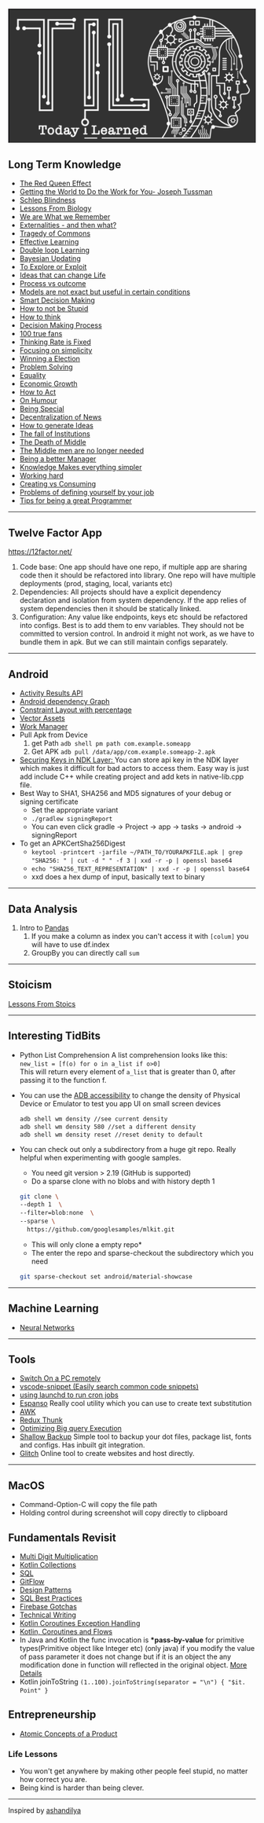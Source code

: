 ![banner](./banner.png)

## Long Term Knowledge
- [The Red Queen Effect](https://fundooprofessor.wordpress.com/2012/09/16/red_queen/)
- [Getting the World to Do the Work for You- Joseph Tussman](https://fs.blog/2016/02/joseph-tussman/)
- [Schlep Blindness](./essays/schlep_blindness.md)
- [Lessons From Biology](https://fs.blog/2015/08/will-durant-the-three-lessons-of-biological-history/)
- [We are What we Remember](https://fs.blog/2021/01/we-remember/)
- [Externalities - and then what?](https://fs.blog/2019/09/externalities-why-we-can-never-do-one-thing/)
- [Tragedy of Commons](https://fs.blog/2011/08/the-tragedy-of-the-commons/)
- [Effective Learning](https://fs.blog/learning/)
- [Double loop Learning](https://fs.blog/2018/06/double-loop-learning/)
- [Bayesian Updating](https://fs.blog/2018/09/bayes-theorem/)
- [To Explore or Exploit](https://fs.blog/2020/11/explore-or-exploit-how-to-choose-new-opportunities/)
- [Ideas that can change Life](https://www.collaborativefund.com/blog/ideas-that-changed-my-life/)
- [Process vs outcome](https://fs.blog/2014/07/paula-scher-on-process-versus-outcome/)
- [Models are not exact but useful in certain conditions](https://fs.blog/2017/06/all-models-are-wrong/)
- [Smart Decision Making](https://fs.blog/smart-decisions/)
- [How to not be Stupid](https://fs.blog/2019/01/how-not-to-be-stupid/)
- [How to think](https://fs.blog/2015/08/how-to-think/)
- [Decision Making Process](long_term_knowledge/decision_making_process.md)
- [100 true fans](https://a16z.com/2020/02/06/100-true-fans/)
- [Thinking Rate is Fixed](https://fs.blog/2021/03/thinking-rate-fixed/)
- [Focusing on simplicity](https://fs.blog/2014/12/albert-einstein-simplicity/)
- [Winning a Election](https://fs.blog/2012/03/5-things-cicero-can-teach-you-about-winning-an-election/)
- [Problem Solving](https://fs.blog/2011/05/problem-solving-tools/)
- [Equality](https://fs.blog/2021/03/john-stuart-mills-equality/)
- [Economic Growth](https://eriktorenberg.substack.com/p/on-economic-growth)
- [How to Act](https://fs.blog/2013/10/marcus-aurelius-how-to-act/)
- [On Humour](https://eriktorenberg.substack.com/p/on-humor)
- [Being Special](https://www.mysupersecretdiary.com/p/special)
- [Decentralization of News](https://eriktorenberg.substack.com/p/how-the-internet-ate-media)
- [How to generate Ideas](http://www.paulgraham.com/ideas.html)
- [The fall of Institutions](https://eriktorenberg.substack.com/p/why-are-institutions-failing-us)
- [The Death of Middle](https://eriktorenberg.substack.com/p/the-death-of-the-middle)
- [The Middle men are no longer needed](https://eriktorenberg.substack.com/p/whoever-generates-the-demand-captures)
- [Being a better Manager](https://fs.blog/2016/10/iverson-cure-for-the-common-mba/)
- [Knowledge Makes everything simpler](https://fs.blog/2015/12/knowledge-makes-everything-simpler/)
- [Working hard](https://paulgraham.com/hwh.html)
- [Creating vs Consuming](https://blog.tjcx.me/p/consume-less-create-more)
- [Problems of defining yourself by your job](https://www.bbc.com/worklife/article/20210409-why-we-define-ourselves-by-our-jobs?utm_source=pocket-newtab-intl-en)
- [Tips for being a great Programmer](https://dev.to/emmabostian/101-tips-for-being-a-great-programmer-human-36nl)
  
---
## Twelve Factor App
https://12factor.net/
1. Code base: One app should have one repo, if multiple app are sharing code then it should be refactored into library. One repo will have multiple deployments (prod, staging, local, variants etc)
2. Dependencies: All projects should have a explicit dependency declaration and isolation from system dependency. If the app relies of system dependencies then it should be statically linked.
3. Configuration: Any value like endpoints, keys etc should be refactored into configs. Best is to add them to env variables. They should not be committed to version control. In android it might not work, as we have to bundle them in apk. But we can still maintain configs separately. 

---------------------------------------------------------------------------------------------------------

## Android
- [Activity Results API](https://android.jlelse.eu/activity-results-api-69be5a225e86)
- [Android dependency Graph](https://github.com/wajahatkarim3/Today-I-Learned/blob/master/gradle/dependency-graph-project.md)
- [Constraint Layout with percentage](https://github.com/wajahatkarim3/Today-I-Learned/blob/master/android/percent-constraint-layout.md)
- [Vector Assets](https://medium.com/android-dev-hacks/android-vector-drawables-bfb515ba8f2e)
- [Work Manager](https://www.raywenderlich.com/20689637-scheduling-tasks-with-android-workmanager#toc-anchor-002)
- Pull Apk from Device
    1. get Path
    `adb shell pm path com.example.someapp`
    2. Get APK
    `adb pull /data/app/com.example.someapp-2.apk`
- [Securing Keys in NDK Layer: ](https://medium.com/programming-lite/securing-api-keys-in-android-app-using-ndk-native-development-kit-7aaa6c0176be)You can store api key in the NDK layer which makes it difficult for bad actors to access them. Easy way is just add include C++ while creating project and add kets in native-lib.cpp file.
- Best Way to SHA1, SHA256 and MD5 signatures of your debug or signing certificate
    - Set the appropriate variant
    - `./gradlew signingReport`
    - You can even click gradle -> Project -> app -> tasks -> android -> signingReport
- To get an APKCertSha256Digest
  - `keytool -printcert -jarfile ~/PATH_TO/YOURAPKFILE.apk | grep "SHA256: " | cut -d " " -f 3 | xxd -r -p | openssl base64`
  - `echo "SHA256_TEXT_REPRESENTATION" | xxd -r -p | openssl base64`
  - xxd does a hex dump of input, basically text to binary
---

## Data Analysis
1. Intro to [Pandas](https://frnsys.com/notes/ai/appendices/pandas.html)
   1. If you make a column as index you can't access it with `[colum]` you will have to use df.index
   2. GroupBy you can directly call `sum` 

---
## Stoicism
[Lessons From Stoics](./stoic_lessons/lessons_2021.md)

---
## Interesting TidBits
- Python List Comprehension
A list comprehension looks like this:  
`new_list = [f(o) for o in a_list if o>0]`  
This will return every element of `a_list`  that is greater than 0, after passing it to the function f.

- You can use the [ADB accessibility](https://alexzh.com/adb-commands-accessibility/) to change the density of Physical Device or Emulator to test you app UI on small screen devices
    ```
    adb shell wm density //see current density
    adb shell wm density 580 //set a different density
    adb shell wm density reset //reset denity to default
    ```
- You can check out only a subdirectory from a huge git repo. Really helpful when experimenting with google samples.
  - You need git version > 2.19 (GitHub is supported)
  - Do a sparse clone with no blobs and with history depth 1
  ```bash
  git clone \
  --depth 1  \
  --filter=blob:none  \
  --sparse \
    https://github.com/googlesamples/mlkit.git 
    ```
    - This will only clone a empty repo*
    - The enter the repo and sparse-checkout the subdirectory which you need
    ```bash
    git sparse-checkout set android/material-showcase
    ```
---
## Machine Learning
- [Neural Networks](./machine_learning/neural_networks.md)
---
## Tools
- [Switch On a PC remotely](./systems/wake_on_lan.md)
- [vscode-snippet (Easily search common code snippets)](https://github.com/mre/vscode-snippet)
- [using launchd to run cron jobs](https://blog.jan-ahrens.eu/2017/01/13/cron-is-dead-long-live-launchd.html)
- [Espanso](https://espanso.org/)  Really cool utility which you can use to create text substitution
- [AWK](https://ferd.ca/awk-in-20-minutes.html)
- [Redux Thunk](https://alialhaddad.medium.com/how-to-use-redux-thunk-in-react-and-react-native-4743a1321bd0)
- [Optimizing Big query Execution](https://medium.com/slalom-build/using-bigquery-execution-plans-to-improve-query-performance-af141b0cc33d)
- [Shallow Backup](https://github.com/alichtman/shallow-backup) Simple tool to backup your dot files, package list, fonts and configs. Has inbuilt git integration.
- [Glitch](https://glitch.com/) Online tool to create websites and host directly.

---
## MacOS
- Command-Option-C will copy the file path
- Holding control during screenshot will copy directly to clipboard


## Fundamentals Revisit
- [Multi Digit Multiplication](https://www.khanacademy.org/math/arithmetic/arith-review-multiply-divide)
- [Kotlin Collections](./fundamentals/kotlin_collections.md)
- [SQL](https://mystery.knightlab.com/walkthrough.html)
- [GitFlow](https://www.atlassian.com/git/tutorials/comparing-workflows/gitflow-workflow)
- [Design Patterns](https://www.raywenderlich.com/18409174-common-design-patterns-and-app-architectures-for-android)
- [SQL Best Practices](./fundamentals/SQL.md)
- [Firebase Gotchas](./fundamentals/firebase.md)
- [Technical Writing](./fundamentals/techincal_writing/technical_writing_course.md)
- [Kotlin Coroutines Exception Handling](./fundamentals/kotlin_coroutines.md)
- [Kotlin, Coroutines and Flows](https://klassbook.commonsware.com/)
- In Java and Kotlin the func invocation is **\*pass-by-value** for primitive types(Primitive object like Integer etc) (only java) if you modify the value of pass parameter it does not change but if it is an object the any modification done in function will reflected in the original object. [More Details](https://stackoverflow.com/questions/40480/is-java-pass-by-reference-or-pass-by-value)
- Kotlin joinToString `(1..100).joinToString(separator = "\n") { "$it. Point" }`

## Entrepreneurship
- [Atomic Concepts of a Product](https://kwokchain.com/2021/02/05/atomic-concepts/)

### Life Lessons
- You won't get anywhere by making other people feel stupid, no matter how correct you are.
- Being kind is harder than being clever.
---
Inspired by [ashandilya](https://github.com/ashandilya)
